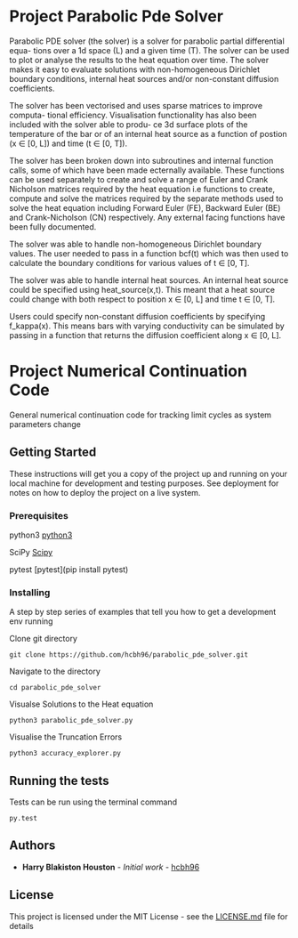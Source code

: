# Project Parabolic Pde Solver
Parabolic PDE solver (the solver) is a solver for parabolic partial differential equa- tions over a 1d space (L) and a given time (T). The solver can be used to plot or analyse the results to the heat equation over time. The solver makes it easy to evaluate solutions with non-homogeneous Dirichlet boundary conditions, internal heat sources and/or non-constant diffusion coefficients.

The solver has been vectorised and uses sparse matrices to improve computa- tional efficiency.
Visualisation functionality has also been included with the solver able to produ- ce 3d surface plots of the temperature of the bar or of an internal heat source as a function of postion (x ∈ [0, L]) and time (t ∈ [0, T]).

The solver has been broken down into subroutines and internal function calls, some of which have been made ecternally available. These functions can be used separately to create and solve a range of Euler and Crank Nicholson matrices required by the heat equation i.e functions to create, compute and solve the matrices required by the separate methods used to solve the heat equation including Forward Euler (FE), Backward Euler (BE) and Crank-Nicholson (CN) respectively. Any external facing functions have been fully documented.


The solver was able to handle non-homogeneous Dirichlet boundary values. The user needed to pass in a function bcf(t) which was then used to calculate the boundary conditions for various values of t ∈ [0, T].

The solver was able to handle internal heat sources. An internal heat source could be specified using heat\_source(x,t). This meant that a heat source could change with both respect to position x ∈ [0, L] and time t ∈ [0, T].

Users could specify non-constant diffusion coefficients by specifying f\_kappa(x). This means bars with varying conductivity can be simulated by passing in a function that returns the diffusion coefficient along x ∈ [0, L].

# Project Numerical Continuation Code
General numerical continuation code for tracking limit cycles
as system parameters change

## Getting Started

These instructions will get you a copy of the project up and running on your local machine for development and testing purposes. See deployment for notes on how to deploy the project on a live system.

### Prerequisites

python3 [python3](https://www.python.org/downloads/)

SciPy  [Scipy](https://pypi.org/project/scipy/)

pytest [pytest](pip install pytest)

### Installing
A step by step series of examples that tell you how to get a development env running

Clone git directory

```
git clone https://github.com/hcbh96/parabolic_pde_solver.git
```

Navigate to the directory

```
cd parabolic_pde_solver
```

Visualse Solutions to the Heat equation

```
python3 parabolic_pde_solver.py
```

Visualise the Truncation Errors

```
python3 accuracy_explorer.py
```

## Running the tests

Tests can be run using the terminal command

```
py.test
```


## Authors

* **Harry Blakiston Houston** - *Initial work* - [hcbh96](https://github.com/hcbh96)


## License

This project is licensed under the MIT License - see the [LICENSE.md](LICENSE.md) file for details



